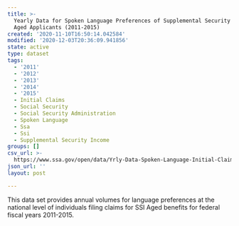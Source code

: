 ```yaml
---
title: >-
  Yearly Data for Spoken Language Preferences of Supplemental Security Income
  Aged Applicants (2011-2015)
created: '2020-11-10T16:50:14.042584'
modified: '2020-12-03T20:36:09.941856'
state: active
type: dataset
tags:
  - '2011'
  - '2012'
  - '2013'
  - '2014'
  - '2015'
  - Initial Claims
  - Social Security
  - Social Security Administration
  - Spoken Language
  - Ssa
  - Ssi
  - Supplemental Security Income
groups: []
csv_url: >-
  https://www.ssa.gov/open/data/Yrly-Data-Spoken-Language-Initial-Claims-SSI-Aged.csv
json_url: ''
layout: post

---
```

This data set provides annual volumes for language preferences at the national level of individuals filing claims for SSI Aged benefits for federal fiscal years 2011-2015.
